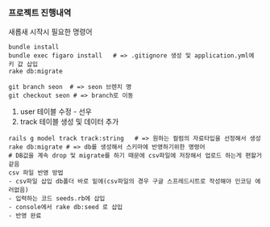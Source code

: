 ### 프로젝트 진행내역
새롭새 시작시 필요한 명령어
```console
bundle install
bundle exec figaro install   # => .gitignore 생성 및 application.yml에 키 값 삽입
rake db:migrate

git branch seon  # => seon 브렌치 명
git checkout seon # => branch로 이동
```
1. user 테이블 수정 - 선우
2. track 테이블 생성 및 데이터 추가
```console
rails g model track track:string   # => 원하는 컬럼의 자료타입을 선정해서 생성
rake db:migrate # => db를 생성해서 스키마에 반영하기위한 명령어
# DB값을 계속 drop 및 migrate를 하기 때문에 csv파일에 저장해서 업로드 하는게 편할거 같음
csv 파일 반영 방법
- csv파일 삽입 db폴더 바로 밑에(csv파일의 경우 구글 스프레드시트로 작성해야 인코딩 에러없음)
- 입력하는 코드 seeds.rb에 삽입
- console에서 rake db:seed 로 삽입
- 반영 완료
```
